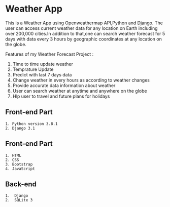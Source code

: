 # Weather App
This is a Weather App using Openweathermap API,Python and Django.
The user can access current weather data for any location on Earth including over 200,000 cities.In addition to that,one can search weather forecast for 5 days with data every 3 hours by geographic coordinates at any location on the globe.

Features of my Weather Forecast Project :

1. Time to time update weather
2. Temprature Update
3. Predict with last 7 days data
4. Change weather in every hours as according to weather changes
5. Provide accurate data information about weather
6. User can search weather at anytime and anywhere on the globe
7. Hlp user to travel and future plans for holidays




## Front-end Part

    1. Python version 3.8.1
    2. Django 3.1


## Front-end Part

    1. HTML
    2. CSS
    3. Bootstrap
    4. JavaScript


## Back-end

    1.  Django
    2.  SQLite 3




